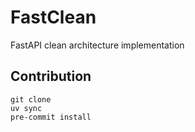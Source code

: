 # FastClean

FastAPI clean architecture implementation



## Contribution

```
git clone
uv sync
pre-commit install
```